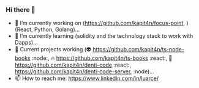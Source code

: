 ### Hi there 👋

- 🔭 I’m currently working on (https://github.com/kapit4n/focus-point, ) (React, Python, Golang)...
- 🌱 I’m currently learning (solidity and the technology stack to work with Dapps)...
- 🌱 Current projects working (:alien: https://github.com/kapit4n/ts-node-books :node:, :fire: https://github.com/kapit4n/ts-books :react:, :baby: https://github.com/kapit4n/denti-code :react:, https://github.com/kapit4n/denti-code-server, :node)... 
- 📫 How to reach me: https://www.linkedin.com/in/luarce/

<!--
**kapit4n/kapit4n** is a ✨ _special_ ✨ repository because its `README.md` (this file) appears on your GitHub profile.

Here are some ideas to get you started:

- 🔭 I’m currently working on ...
- 🌱 I’m currently learning ...
- 👯 I’m looking to collaborate on ...
- 🤔 I’m looking for help with ...
- 💬 Ask me about ...
- 📫 How to reach me: ...
- 😄 Pronouns: ...
- ⚡ Fun fact: ...
-->
